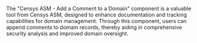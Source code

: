 The "Censys ASM - Add a Comment to a Domain" component is a valuable tool from Censys ASM, designed to enhance documentation and tracking capabilities for domain management. Through this component, users can append comments to domain records, thereby aiding in comprehensive security analysis and improved domain oversight.
